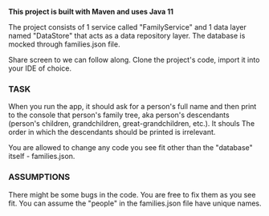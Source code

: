 **This project is built with Maven and uses Java 11**

The project consists of 1 service called "FamilyService" and 1 data layer named "DataStore" that acts as a data repository layer. The database is mocked through families.json file.

Share screen to we can follow along.
Clone the project's code, import it into your IDE of choice.

### TASK

When you run the app, it should ask for a person's full name and then print to the console that person's family tree, aka person's descendants (person's children, grandchildren, great-grandchildren, etc.). It shouls 
The order in which the descendants should be printed is irrelevant.

You are allowed to change any code you see fit other than the "database" itself - families.json.

### ASSUMPTIONS

There might be some bugs in the code. You are free to fix them as you see fit.
You can assume the "people" in the families.json file have unique names.
